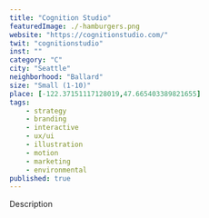 ```yaml
---
title: "Cognition Studio"
featuredImage: ./-hamburgers.png
website: "https://cognitionstudio.com/"
twit: "cognitionstudio"
inst: ""
category: "C"
city: "Seattle"
neighborhood: "Ballard"
size: "Small (1-10)"
place: [-122.37151117128019,47.665403389821655]
tags:
    - strategy
    - branding
    - interactive
    - ux/ui
    - illustration
    - motion
    - marketing
    - environmental
published: true
---
```


Description
